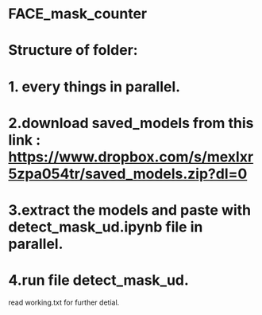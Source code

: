 # FACE_mask_counter

# Structure of folder:
  # 1. every things in parallel.
  # 2.download saved_models from this link : https://www.dropbox.com/s/mexlxr5zpa054tr/saved_models.zip?dl=0
  # 3.extract the models and paste with detect_mask_ud.ipynb file in parallel.
  # 4.run file detect_mask_ud.  



read working.txt for further detial.

